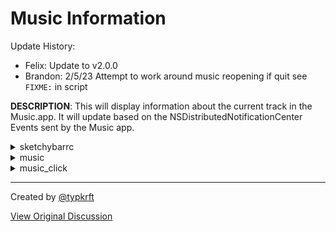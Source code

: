 # Music Information
Update History:
- Felix: Update to v2.0.0
- Brandon: 2/5/23 Attempt to work around music reopening if quit see `FIXME:` in script

__DESCRIPTION__: This will display information about the current track in the Music.app. It will update based on the NSDistributedNotificationCenter Events sent by the Music app.

<details>
   <summary>sketchybarrc</summary>

```SHELL
# Add event
sketchybar -m --add event song_update com.apple.iTunes.playerInfo

# Add Music Item
sketchybar -m --add item music right                         \
    --set music script="~/.config/sketchybar/scripts/music"  \
    click_script="~/.config/sketchybar/scripts/music_click"  \
    label.padding_right=10                                   \
    drawing=off                                              \
    --subscribe music song_update
```
</details>

<details>
   <summary>music</summary>

```SHELL
#!/usr/bin/env bash

# FIXME: Running an osascript on an application target opens that app
# This sleep is needed to try and ensure that theres enough time to
# quit the app before the next osascript command is called. I assume 
# com.apple.iTunes.playerInfo fires off an event when the player quits
# so it imediately runs before the process is killed
sleep 1

APP_STATE=$(pgrep -x Music)
if [[ ! $APP_STATE ]]; then 
    sketchybar -m --set music drawing=off
    exit 0
fi

PLAYER_STATE=$(osascript -e "tell application \"Music\" to set playerState to (get player state) as text")
if [[ $PLAYER_STATE == "stopped" ]]; then
    sketchybar --set music drawing=off
    exit 0
fi

title=$(osascript -e 'tell application "Music" to get name of current track')
artist=$(osascript -e 'tell application "Music" to get artist of current track')
# ALBUM=$(osascript -e 'tell application "Music" to get album of current track')
loved=$(osascript -l JavaScript -e "Application('Music').currentTrack().loved()")
if [[ $loved ]]; then
    icon="􀊸"
fi

if [[ $PLAYER_STATE == "paused" ]]; then
    icon="􀊘"
fi

if [[ $PLAYER_STATE == "playing" ]]; then
    icon="􀊖"
fi

if [[ ${#title} -gt 25 ]]; then
TITLE=$(printf "$(echo $title | cut -c 1-25)…")
fi

if [[ ${#artist} -gt 25 ]]; then
ARTIST=$(printf "$(echo $artist | cut -c 1-25)…")
fi

# if [[ ${#ALBUM} -gt 25 ]]; then
#   ALBUM=$(printf "$(echo $ALBUM | cut -c 1-12)…")
# fi

sketchybar -m --set music icon="$icon"          \
    --set music label="${title} x ${artist}"    \
    --set music drawing=on

```
</details>

<details>
   <summary>music_click</summary>

```APPLESCRIPT
#!/usr/bin/env osascript

tell application "Music"
    if loved of current track is true then
        set loved of current track to false
        do shell script "sketchybar -m --set music icon="
      else
        set loved of current track to true
        do shell script "sketchybar -m --set music icon=􀊸"
    end if
end tell

delay 1

do shell script "sh $HOME/.config/sketchybar/scripts/music"
```
</details>

---

Created by [@typkrft](https://github.com/typkrft)

[View Original Discussion](https://github.com/FelixKratz/SketchyBar/discussions/12#discussioncomment-1216811)
